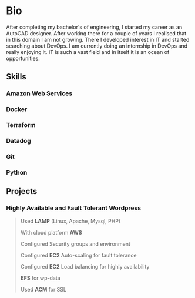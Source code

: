 # Bio
After completing my bachelor's of engineering, I started my career as an AutoCAD designer. After working there for a couple of years I realised that in this domain I am not growing. There I developed interest in IT and started searching about DevOps. I am currently doing an internship in DevOps and really enjoying it. IT is such a vast field and in itself it is an ocean of opportunities.

## Skills

### Amazon Web Services
### Docker
### Terraform
### Datadog
### Git
### Python

## Projects

### Highly Available and Fault Tolerant Wordpress

> Used **LAMP** (Linux, Apache, Mysql, PHP)
> 
> With cloud platform **AWS**
> 
> Configured Security groups and environment
> 
> Configured **EC2** Auto-scaling for fault tolerance
> 
> Configured **EC2** Load balancing for highly availability
> 
> **EFS** for wp-data
> 
> Used **ACM** for SSL

